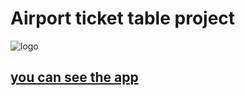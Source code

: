# Airport ticket table project

![logo](https://upload.wikimedia.org/wikipedia/commons/b/bf/Kyiv_International_Airport_Logo.gif)

## [you can see the app](https://voluble-kulfi-c2cff3.netlify.app)


